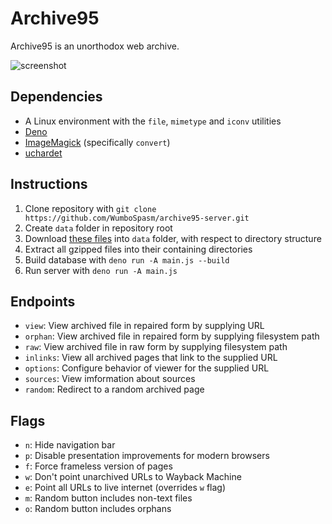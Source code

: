 # Archive95
Archive95 is an unorthodox web archive.

![screenshot](https://github.com/user-attachments/assets/ecb38c89-ce39-40ec-a08b-1a527d7b41ec)

## Dependencies
- A Linux environment with the `file`, `mimetype` and `iconv` utilities
- [Deno](https://deno.com/)
- [ImageMagick](https://imagemagick.org/) (specifically `convert`)
- [uchardet](https://www.freedesktop.org/wiki/Software/uchardet/)

## Instructions
1. Clone repository with `git clone https://github.com/WumboSpasm/archive95-server.git`
2. Create `data` folder in repository root
3. Download [these files](https://archive.org/download/archive95-web-data/data/) into `data` folder, with respect to directory structure
4. Extract all gzipped files into their containing directories
5. Build database with `deno run -A main.js --build`
6. Run server with `deno run -A main.js`

## Endpoints
- `view`: View archived file in repaired form by supplying URL
- `orphan`: View archived file in repaired form by supplying filesystem path
- `raw`: View archived file in raw form by supplying filesystem path
- `inlinks`: View all archived pages that link to the supplied URL
- `options`: Configure behavior of viewer for the supplied URL
- `sources`: View imformation about sources
- `random`: Redirect to a random archived page

## Flags
- `n`: Hide navigation bar
- `p`: Disable presentation improvements for modern browsers
- `f`: Force frameless version of pages
- `w`: Don't point unarchived URLs to Wayback Machine
- `e`: Point all URLs to live internet (overrides `w` flag)
- `m`: Random button includes non-text files
- `o`: Random button includes orphans

